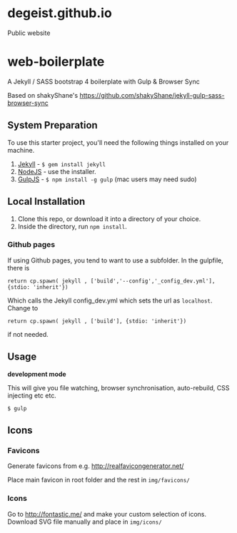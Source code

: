 # degeist.github.io
Public website

# web-boilerplate
A Jekyll / SASS bootstrap 4 boilerplate with Gulp &amp; Browser Sync

Based on shakyShane's https://github.com/shakyShane/jekyll-gulp-sass-browser-sync

## System Preparation

To use this starter project, you'll need the following things installed on your machine.

1. [Jekyll](http://jekyllrb.com/) - `$ gem install jekyll`
2. [NodeJS](http://nodejs.org) - use the installer.
3. [GulpJS](https://github.com/gulpjs/gulp) - `$ npm install -g gulp` (mac users may need sudo)


## Local Installation

1. Clone this repo, or download it into a directory of your choice.
2. Inside the directory, run `npm install`.

### Github pages

If using Github pages, you tend to want to use a subfolder. In the gulpfile, there is

```
return cp.spawn( jekyll , ['build','--config','_config_dev.yml'], {stdio: 'inherit'})

```

Which calls the Jekyll config_dev.yml which sets the url as ```localhost```. Change to

```
return cp.spawn( jekyll , ['build'], {stdio: 'inherit'})
```

if not needed.

## Usage

**development mode**

This will give you file watching, browser synchronisation, auto-rebuild, CSS injecting etc etc.

```shell
$ gulp
```

## Icons

### Favicons

Generate favicons from e.g.
http://realfavicongenerator.net/

Place main favicon in root folder and the rest in ```img/favicons/```

### Icons

Go to http://fontastic.me/ and make your custom selection of icons. Download SVG file manually and place in ```img/icons/```

